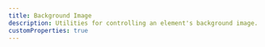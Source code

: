 ```yaml
---
title: Background Image
description: Utilities for controlling an element's background image.
customProperties: true
---
```

<div>
	<table-utility prefix="bg" property="background-image" custom-property="bg" class="mb-lg"></table-utility>
	<card-example>
		<div class="container flex flex-wrap gap-8 items-center justify-center h-full rounded-md bg-surface-1 p-24">
			<div class="w-100 h-100 bg-white bg-chevron bg-cover bg-no-repeat bg-center p-24"></div>
			<div class="w-100 h-100 bg-white bg-grid bg-auto bg-repeat bg-center p-24"></div>
			<div class="w-100 h-100 bg-white bg-check bg-cover bg-no-repeat bg-center p-24"></div>
			<div class="w-100 h-100 bg-white bg-minus bg-cover bg-no-repeat bg-center p-24"></div>
		</div>
    </card-example>
</div>